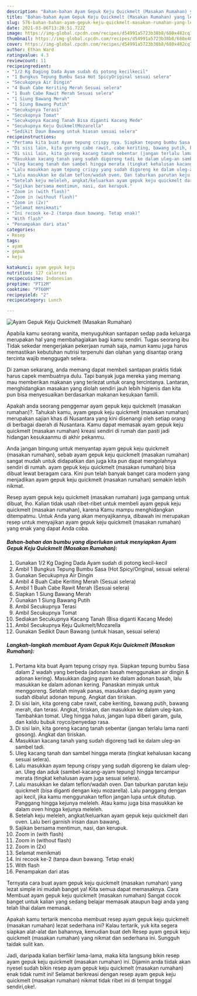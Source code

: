 ```yaml
---
description: "Bahan-bahan Ayam Gepuk Keju Quickmelt (Masakan Rumahan) yang lezat Untuk Jualan"
title: "Bahan-bahan Ayam Gepuk Keju Quickmelt (Masakan Rumahan) yang lezat Untuk Jualan"
slug: 576-bahan-bahan-ayam-gepuk-keju-quickmelt-masakan-rumahan-yang-lezat-untuk-jualan
date: 2021-03-06T13:28:51.722Z
image: https://img-global.cpcdn.com/recipes/d54991a5723b38b8/680x482cq70/ayam-gepuk-keju-quickmelt-masakan-rumahan-foto-resep-utama.jpg
thumbnail: https://img-global.cpcdn.com/recipes/d54991a5723b38b8/680x482cq70/ayam-gepuk-keju-quickmelt-masakan-rumahan-foto-resep-utama.jpg
cover: https://img-global.cpcdn.com/recipes/d54991a5723b38b8/680x482cq70/ayam-gepuk-keju-quickmelt-masakan-rumahan-foto-resep-utama.jpg
author: Ethan Ward
ratingvalue: 4.3
reviewcount: 11
recipeingredient:
- "1/2 Kg Daging Dada Ayam sudah di potong kecilkecil"
- "1 Bungkus Tepung Bumbu Sasa Hot SpicyOriginal sesuai selera"
- "Secukupnya Air Dingin"
- "4 Buah Cabe Keriting Merah Sesuai selera"
- "1 Buah Cabe Rawit Merah Sesuai selera"
- "1 Siung Bawang Merah"
- "1 Siung Bawang Putih"
- "Secukupnya Terasi"
- "Secukupnya Tomat"
- "Secukupnya Kacang Tanah Bisa diganti Kacang Mede"
- "Secukupnya Keju QuikmeltMozarella"
- "Sedikit Daun Bawang untuk hiasan sesuai selera"
recipeinstructions:
- "Pertama kita buat Ayam tepung crispy nya. Siapkan tepung bumbu Sasa dalam 2 wadah yang berbeda (adonan basah menggunakan air dingin &amp; adonan kering). Masukkan daging ayam ke dalam adonan basah, lalu masukkan ke dalam adonan kering. Panaskan minyak untuk menggoreng. Setelah minyak panas, masukkan daging ayam yang sudah dibalut adonan tepung. Angkat dan tiriskan."
- "Di sisi lain, kita goreng cabe rawit, cabe keriting, bawang putih, bawang merah, dan terasi. Angkat, tiriskan, dan masukkan ke dalam uleg-kan. Tambahkan tomat. Uleg hingga halus, jangan lupa diberi garam, gula, dan kaldu bubuk royco/penyedap rasa."
- "Di sisi lain, kita goreng kacang tanah sebentar (jangan terlalu lama nanti gosong). Angkat dan tiriskan."
- "Masukkan kacang tanah yang sudah digoreng tadi ke dalam uleg-an sambel tadi."
- "Uleg kacang tanah dan sambel hingga merata (tingkat kehalusan kacang sesuai selera)."
- "Lalu masukkan ayam tepung crispy yang sudah digoreng ke dalam uleg-an. Uleg dan aduk (sambel-kacang-ayam tepung) hingga tercampur merata (tingkat kehalusan ayam juga sesuai selera)."
- "Lalu masukkan ke dalam teflon/wadah oven. Dan taburkan parutan keju quickmelt (bisa diganti dengan keju mozarella). Lalu panggang dengan api kecil, jika kamu menggunakan teflon jangan lupa untuk ditutup. Panggang hingga kejunya meleleh. Atau kamu juga bisa masukkan ke dalam oven hingga kejunya meleleh."
- "Setelah keju meleleh, angkat/keluarkan ayam gepuk keju quickmelt dari oven. Lalu beri garnish irisan daun bawang."
- "Sajikan bersama mentimun, nasi, dan kerupuk."
- "Zoom in (with flash)"
- "Zoom in (without flash)"
- "Zoom in (2x)"
- "Selamat menikmati"
- "Ini recook ke-2 (tanpa daun bawang. Tetap enak)"
- "With flash"
- "Penampakan dari atas"
categories:
- Resep
tags:
- ayam
- gepuk
- keju

katakunci: ayam gepuk keju 
nutrition: 127 calories
recipecuisine: Indonesian
preptime: "PT12M"
cooktime: "PT60M"
recipeyield: "2"
recipecategory: Lunch

---
```



![Ayam Gepuk Keju Quickmelt (Masakan Rumahan)](https://img-global.cpcdn.com/recipes/d54991a5723b38b8/680x482cq70/ayam-gepuk-keju-quickmelt-masakan-rumahan-foto-resep-utama.jpg)

Apabila kamu seorang wanita, menyuguhkan santapan sedap pada keluarga merupakan hal yang membahagiakan bagi kamu sendiri. Tugas seorang ibu Tidak sekedar mengerjakan pekerjaan rumah saja, namun kamu juga harus memastikan kebutuhan nutrisi terpenuhi dan olahan yang disantap orang tercinta wajib menggugah selera.

Di zaman  sekarang, anda memang dapat membeli santapan praktis tidak harus capek membuatnya dulu. Tapi banyak juga mereka yang memang mau memberikan makanan yang terlezat untuk orang tercintanya. Lantaran, menghidangkan masakan yang diolah sendiri jauh lebih higienis dan kita pun bisa menyesuaikan berdasarkan makanan kesukaan famili. 



Apakah anda seorang penggemar ayam gepuk keju quickmelt (masakan rumahan)?. Tahukah kamu, ayam gepuk keju quickmelt (masakan rumahan) merupakan sajian khas di Nusantara yang kini disenangi oleh setiap orang di berbagai daerah di Nusantara. Kamu dapat memasak ayam gepuk keju quickmelt (masakan rumahan) kreasi sendiri di rumah dan pasti jadi hidangan kesukaanmu di akhir pekanmu.

Anda jangan bingung untuk menyantap ayam gepuk keju quickmelt (masakan rumahan), sebab ayam gepuk keju quickmelt (masakan rumahan) sangat mudah untuk didapatkan dan juga kita pun dapat mengolahnya sendiri di rumah. ayam gepuk keju quickmelt (masakan rumahan) bisa dibuat lewat beragam cara. Kini pun telah banyak banget cara modern yang menjadikan ayam gepuk keju quickmelt (masakan rumahan) semakin lebih nikmat.

Resep ayam gepuk keju quickmelt (masakan rumahan) juga gampang untuk dibuat, lho. Kalian tidak usah ribet-ribet untuk membeli ayam gepuk keju quickmelt (masakan rumahan), karena Kamu mampu menghidangkan ditempatmu. Untuk Anda yang akan menyajikannya, dibawah ini merupakan resep untuk menyajikan ayam gepuk keju quickmelt (masakan rumahan) yang enak yang dapat Anda coba.

<!--inarticleads1-->

##### Bahan-bahan dan bumbu yang diperlukan untuk menyiapkan Ayam Gepuk Keju Quickmelt (Masakan Rumahan):

1. Gunakan 1/2 Kg Daging Dada Ayam sudah di potong kecil-kecil
1. Ambil 1 Bungkus Tepung Bumbu Sasa (Hot Spicy/Original, sesuai selera)
1. Gunakan Secukupnya Air Dingin
1. Ambil 4 Buah Cabe Keriting Merah (Sesuai selera)
1. Ambil 1 Buah Cabe Rawit Merah (Sesuai selera)
1. Siapkan 1 Siung Bawang Merah
1. Gunakan 1 Siung Bawang Putih
1. Ambil Secukupnya Terasi
1. Ambil Secukupnya Tomat
1. Sediakan Secukupnya Kacang Tanah (Bisa diganti Kacang Mede)
1. Ambil Secukupnya Keju Quikmelt/Mozarella
1. Gunakan Sedikit Daun Bawang (untuk hiasan, sesuai selera)




<!--inarticleads2-->

##### Langkah-langkah membuat Ayam Gepuk Keju Quickmelt (Masakan Rumahan):

1. Pertama kita buat Ayam tepung crispy nya. Siapkan tepung bumbu Sasa dalam 2 wadah yang berbeda (adonan basah menggunakan air dingin &amp; adonan kering). Masukkan daging ayam ke dalam adonan basah, lalu masukkan ke dalam adonan kering. Panaskan minyak untuk menggoreng. Setelah minyak panas, masukkan daging ayam yang sudah dibalut adonan tepung. Angkat dan tiriskan.
1. Di sisi lain, kita goreng cabe rawit, cabe keriting, bawang putih, bawang merah, dan terasi. Angkat, tiriskan, dan masukkan ke dalam uleg-kan. Tambahkan tomat. Uleg hingga halus, jangan lupa diberi garam, gula, dan kaldu bubuk royco/penyedap rasa.
1. Di sisi lain, kita goreng kacang tanah sebentar (jangan terlalu lama nanti gosong). Angkat dan tiriskan.
1. Masukkan kacang tanah yang sudah digoreng tadi ke dalam uleg-an sambel tadi.
1. Uleg kacang tanah dan sambel hingga merata (tingkat kehalusan kacang sesuai selera).
1. Lalu masukkan ayam tepung crispy yang sudah digoreng ke dalam uleg-an. Uleg dan aduk (sambel-kacang-ayam tepung) hingga tercampur merata (tingkat kehalusan ayam juga sesuai selera).
1. Lalu masukkan ke dalam teflon/wadah oven. Dan taburkan parutan keju quickmelt (bisa diganti dengan keju mozarella). Lalu panggang dengan api kecil, jika kamu menggunakan teflon jangan lupa untuk ditutup. Panggang hingga kejunya meleleh. Atau kamu juga bisa masukkan ke dalam oven hingga kejunya meleleh.
1. Setelah keju meleleh, angkat/keluarkan ayam gepuk keju quickmelt dari oven. Lalu beri garnish irisan daun bawang.
1. Sajikan bersama mentimun, nasi, dan kerupuk.
1. Zoom in (with flash)
1. Zoom in (without flash)
1. Zoom in (2x)
1. Selamat menikmati
1. Ini recook ke-2 (tanpa daun bawang. Tetap enak)
1. With flash
1. Penampakan dari atas




Ternyata cara buat ayam gepuk keju quickmelt (masakan rumahan) yang lezat simple ini mudah banget ya! Kita semua dapat memasaknya. Cara Membuat ayam gepuk keju quickmelt (masakan rumahan) Sangat cocok banget untuk kalian yang sedang belajar memasak ataupun bagi anda yang telah lihai dalam memasak.

Apakah kamu tertarik mencoba membuat resep ayam gepuk keju quickmelt (masakan rumahan) lezat sederhana ini? Kalau tertarik, yuk kita segera siapkan alat-alat dan bahannya, kemudian buat deh Resep ayam gepuk keju quickmelt (masakan rumahan) yang nikmat dan sederhana ini. Sungguh taidak sulit kan. 

Jadi, daripada kalian berfikir lama-lama, maka kita langsung bikin resep ayam gepuk keju quickmelt (masakan rumahan) ini. Dijamin anda tiidak akan nyesel sudah bikin resep ayam gepuk keju quickmelt (masakan rumahan) enak tidak rumit ini! Selamat berkreasi dengan resep ayam gepuk keju quickmelt (masakan rumahan) nikmat tidak ribet ini di tempat tinggal sendiri,oke!.

